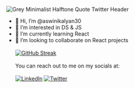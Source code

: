 ![Grey Minimalist Halftone Quote Twitter Header](https://user-images.githubusercontent.com/76677408/163706472-eeb6ec4f-7825-4f83-a5db-0fc7a487c710.png)

- 👋 Hi, I’m @aswinikalyan30
- 👀 I’m interested in DS & JS
- 🌱 I’m currently learning React
- 💞️ I’m looking to collaborate on React projects
<br></br>
[![GitHub Streak](http://github-readme-streak-stats.herokuapp.com?user=aswinikalyan30&theme=Javascript-dark&date_format=M%20j%5B%2C%20Y%5D)](https://git.io/streak-stats)
<br></br>
You can reach out to me on my socials at: <br></br>
 [![LinkedIn](https://img.shields.io/badge/LinkedIn-0077B5?style=for-the-badge&logo=linkedin&logoColor=white)](https://www.linkedin.com/in/aswinikalyan30/)
 [![Twitter](https://img.shields.io/badge/Twitter-1DA1F2?style=for-the-badge&logo=twitter&logoColor=white)](https://twitter.com/ashgreninja30_5)
